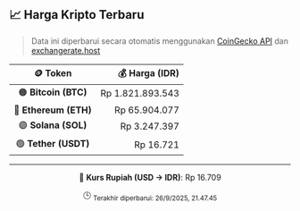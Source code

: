 

<!-- HARGA_KRIPTO -->
## 📈 Harga Kripto Terbaru

> Data ini diperbarui secara otomatis menggunakan [CoinGecko API](https://www.coingecko.com/) dan [exchangerate.host](https://exchangerate.host/)

<div align="center">

| 🪙 Token | 💰 Harga (IDR) |
|:------:|---------------:|
| 🟠 **Bitcoin (BTC)**   | Rp 1.821.893.543 |
| 🔵 **Ethereum (ETH)**  | Rp 65.904.077 |
| 🟣 **Solana (SOL)**    | Rp 3.247.397 |
| 🟢 **Tether (USDT)**   | Rp 16.721 |

---

💱 **Kurs Rupiah (USD → IDR)**: Rp 16.709

🕒 <sub>Terakhir diperbarui: 26/9/2025, 21.47.45</sub>

</div>
<!-- /HARGA_KRIPTO -->